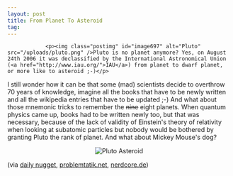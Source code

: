 ```yaml
---
layout: post
title: From Planet To Asteroid
tag: 
---
```



                <p><img class="postimg" id="image697" alt="Pluto" src="/uploads/pluto.png" />Pluto is no planet anymore? Yes, on August 24th 2006 it was declassified by the International Astronomical Union (<a href="http://www.iau.org/">IAU</a>) from planet to dwarf planet, or more like to asteroid ;-)</p>
<p>I still wonder how it can be that some (mad) scientists decide to overthrow 70 years of knowledge, imagine all the books that have to be newly written and all the wikipedia entries that have to be updated ;-) And what about those mnemonic tricks to remember the <span style="text-decoration: line-through">nine</span> eight planets. When quantum physics came up, books had to be written newly too, but that was necessary, because of the lack of validity of Einstein's theory of relativity when looking at subatomic particles but nobody would be bothered by granting Pluto the rank of planet.
And what about Mickey Mouse's dog?</p>
<div style="text-align: center"><img alt="Pluto Asteroid" id="image695" src="/uploads/pluto-asteroid.png" /></div>
<p>(via <a href="http://www.dailynugget.com/2006/08/pluto_dissed_and_pissed.php">daily nugget</a>, <a href="http://www.problematik.net/2006/08/25/stand-up-for-planet-pluto/">problemtatik.net</a>, <a href="http://www.nerdcore.de/wp/2006/08/25/save-pluto/">nerdcore.de</a>)</p>
            
